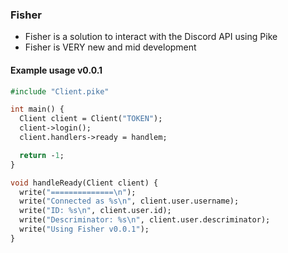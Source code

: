 ### Fisher
- Fisher is a solution to interact with the Discord API using Pike
- Fisher is VERY new and mid development

#### Example usage v0.0.1
```pike
#include "Client.pike"

int main() {
  Client client = Client("TOKEN");
  client->login();
  client.handlers->ready = handlem;

  return -1;
}

void handleReady(Client client) {
  write("==============\n");
  write("Connected as %s\n", client.user.username);
  write("ID: %s\n", client.user.id);
  write("Descriminator: %s\n", client.user.descriminator);
  write("Using Fisher v0.0.1");
}
```
